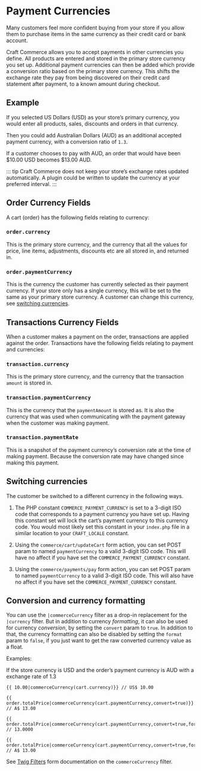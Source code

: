 # Payment Currencies

Many customers feel more confident buying from your store if you allow them to purchase items in the same currency as their credit card or bank account.

Craft Commerce allows you to accept payments in other currencies you define. All products are entered and stored in the primary store currency you set up. Additional payment currencies can then be added which provide a conversion ratio based on the primary store currency. This shifts the exchange rate they pay from being discovered on their credit card statement after payment, to a known amount during checkout.

## Example

If you selected US Dollars (USD) as your store’s primary currency, you would enter all products, sales, discounts and orders in that currency.

Then you could add Australian Dollars (AUD) as an additional accepted payment currency, with a conversion ratio of `1.3`.

If a customer chooses to pay with AUD, an order that would have been $10.00 USD becomes $13.00 AUD.

::: tip
Craft Commerce does not keep your store’s exchange rates updated automatically. A plugin could be written to update the currency at your preferred interval.
:::

## Order Currency Fields

A cart (order) has the following fields relating to currency:

### `order.currency`

This is the primary store currency, and the currency that all the values for price, line items, adjustments, discounts etc are all stored in, and returned in.

### `order.paymentCurrency`

This is the currency the customer has currently selected as their payment currency. If your store only has a single currency, this will be set to the same as your primary store currency. A customer can change this currency, see [switching currencies](#switching-currencies).

## Transactions Currency Fields

When a customer makes a payment on the order, transactions are applied against the order. Transactions have the following fields relating to payment and currencies:

### `transaction.currency`

This is the primary store currency, and the currency that the transaction `amount` is stored in.

### `transaction.paymentCurrency`

This is the currency that the `paymentAmount` is stored as. It is also the currency that was used when communicating with the payment gateway when the customer was making payment.

### `transaction.paymentRate`

This is a snapshot of the payment currency’s conversion rate at the time of making payment. Because the conversion rate may have changed since making this payment.

## Switching currencies

The customer be switched to a different currency in the following ways.

1) The PHP constant `COMMERCE_PAYMENT_CURRENCY` is set to a 3-digit ISO code that corresponds to a payment currency you have set up. Having this constant set will lock the cart’s payment currency to this currency code. You would most likely set this constant in your `index.php` file in a similar location to your `CRAFT_LOCALE` constant.

2) Using the `commerce/cart/updateCart` form action, you can set POST param to named `paymentCurrency` to a valid 3-digit ISO code. This will have no affect if you have set the `COMMERCE_PAYMENT_CURRENCY` constant.

3) Using the `commerce/payments/pay` form action, you can set POST param to named `paymentCurrency` to a valid 3-digit ISO code. This will also have no affect if you have set the `COMMERCE_PAYMENT_CURRENCY` constant.

## Conversion and currency formatting

You can use the `|commerceCurrency` filter as a drop-in replacement for the `|currency` filter. But in addition to currency _formatting_, it can also be used for currency _conversion_, by setting the `convert` param to `true`. In addition to that, the currency formatting can also be disabled by setting the `format` param to `false`, if you just want to get the raw converted currency value as a float.

Examples:

If the store currency is USD and the order’s payment currency is AUD with a exchange rate of 1.3

```
{{ 10.00|commerceCurrency(cart.currency)}} // US$ 10.00

{{ order.totalPrice|commerceCurrency(cart.paymentCurrency,convert=true)}} // A$ 13.00

{{ order.totalPrice|commerceCurrency(cart.paymentCurrency,convert=true,format=false)}} // 13.0000

{{ order.totalPrice|commerceCurrency(cart.paymentCurrency,convert=true,format=true)}} // A$ 13.00
```

See [Twig Filters](twig-filters.md) form documentation on the `commerceCurrency` filter.
